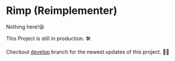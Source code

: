 # Rimp (Reimplementer)
Nothing here!:sleepy:

This Project is still in production. :hammer_and_wrench:

Checkout [develop](https://github.com/sepehr0eslami/Rimp/tree/develop) branch for the newest updates of this project. :man_technologist: